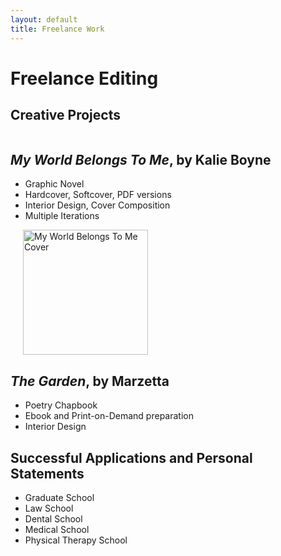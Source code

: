```yaml
---
layout: default
title: Freelance Work
---
```


# Freelance Editing 

## Creative Projects 
<div style="display: flex; align-items: flex-start;">
  <div style="flex: 1;">
    <h2> <i>My World Belongs To Me</i>, by Kalie Boyne</h2>
    
   <ul>
    <li> Graphic Novel</li>
    <li> Hardcover, Softcover, PDF versions</li>
     <li> Interior Design, Cover Composition</li>
     <li> Multiple Iterations </li>
</ul>

  <div style="flex: 0 0 auto; margin-left: 20px;">
    <img src="{{ '/assets/MWBTM.png' | relative_url }}" alt="My World Belongs To Me Cover" style="width: 200px; height: auto;">
  </div>

<div style="display: flex; align-items: flex-start;">
  <div style="flex: 1;">

<h2> <i>The Garden</i>, by Marzetta </h2>

<ul>
   <li> Poetry Chapbook
    <li> Ebook and Print-on-Demand preparation 
    <li> Interior Design
</ul>
    

<h2> Successful Applications and Personal Statements </h2>
<ul> 
    <li>  Graduate School </li>
    <li> Law School </li>
    <li>   Dental School </li>
    <li> Medical School </li>
    <li> Physical Therapy School </li>
</ul>

</div>
